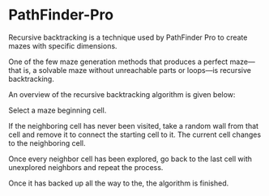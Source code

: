 # PathFinder-Pro
Recursive backtracking is a technique used by PathFinder Pro to create mazes with specific dimensions.

One of the few maze generation methods that produces a perfect maze—that is, a solvable maze without unreachable parts or loops—is recursive backtracking.

An overview of the recursive backtracking algorithm is given below:

Select a maze beginning cell.

If the neighboring cell has never been visited, take a random wall from that cell and remove it to connect the starting cell to it. The current cell changes to the neighboring cell.

Once every neighbor cell has been explored, go back to the last cell with unexplored neighbors and repeat the process.

Once it has backed up all the way to the, the algorithm is finished.
